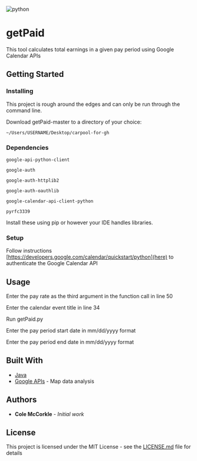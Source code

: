 ![python](https://img.shields.io/badge/version-1.0-green)

# getPaid

This tool calculates total earnings in a given pay period using Google Calendar APIs

## Getting Started

### Installing

This project is rough around the edges and can only be run through the command line.

Download getPaid-master to a directory of your choice:

```
~/Users/USERNAME/Desktop/carpool-for-gh
```

### Dependencies
`google-api-python-client`

`google-auth`

`google-auth-httplib2`

`google-auth-oauthlib`

`google-calendar-api-client-python`

`pyrfc3339`

Install these using pip or however your IDE handles libraries.

### Setup
Follow instructions [https://developers.google.com/calendar/quickstart/python](here) to authenticate the Google Calendar API

## Usage
Enter the pay rate as the third argument in the function call in line 50

Enter the calendar event title in line 34

Run getPaid.py

Enter the pay period start date in mm/dd/yyyy format

Enter the pay period end date in mm/dd/yyyy format

## Built With

* [Java](https://java.com/en/download/)
* [Google APIs](https://developers.google.com/products/) - Map data analysis

## Authors

* **Cole McCorkle** - *Initial work*

## License

This project is licensed under the MIT License - see the [LICENSE.md](LICENSE.md) file for details
